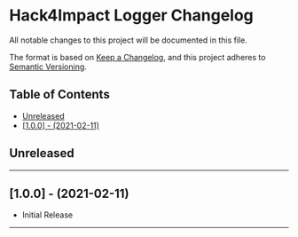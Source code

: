 # Hack4Impact Logger Changelog <!-- omit in toc -->

All notable changes to this project will be documented in this file.

The format is based on [Keep a Changelog](http://keepachangelog.com/), and this project adheres to [Semantic Versioning](https://semver.org/spec/v2.0.0.html).

## Table of Contents <!-- omit in toc -->

- [Unreleased](#unreleased)
- [[1.0.0] - (2021-02-11)](#100---2021-02-11)

## Unreleased

---

## [1.0.0] - (2021-02-11)

- Initial Release

---

<!-- Start Reference Links -->

